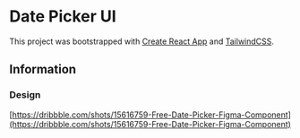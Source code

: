 # Date Picker UI

This project was bootstrapped with [Create React App](https://github.com/facebook/create-react-app) and [TailwindCSS](https://tailwindcss.com).

## Information

### Design

[https://dribbble.com/shots/15616759-Free-Date-Picker-Figma-Component](https://dribbble.com/shots/15616759-Free-Date-Picker-Figma-Component)
